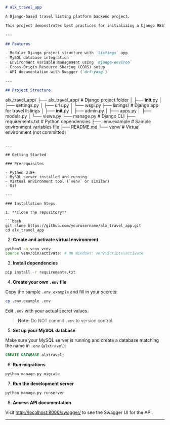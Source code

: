 ```markdown
# alx_travel_app

A Django-based travel listing platform backend project.

This project demonstrates best practices for initializing a Django REST API backend with MySQL, environment variables management, CORS, and Swagger API documentation.

---

## Features

- Modular Django project structure with `listings` app
- MySQL database integration
- Environment variable management using `django-environ`
- Cross-Origin Resource Sharing (CORS) setup
- API documentation with Swagger (`drf-yasg`)

---

## Project Structure

```

alx\_travel\_app/
├── alx\_travel\_app/           # Django project folder
│   ├── **init**.py
│   ├── settings.py
│   ├── urls.py
│   └── wsgi.py
├── listings/                 # Django app for travel listings
│   ├── **init**.py
│   ├── admin.py
│   ├── apps.py
│   ├── models.py
│   └── views.py
├── manage.py                 # Django CLI
├── requirements.txt          # Python dependencies
├── .env.example             # Sample environment variables file
├── README.md
└── venv/                    # Virtual environment (not committed)

````

---

## Getting Started

### Prerequisites

- Python 3.8+
- MySQL server installed and running
- Virtual environment tool (`venv` or similar)
- Git

---

### Installation Steps

1. **Clone the repository**

```bash
git clone https://github.com/yourusername/alx_travel_app.git
cd alx_travel_app
````

2. **Create and activate virtual environment**

```bash
python3 -m venv venv
source venv/bin/activate  # On Windows: venv\Scripts\activate
```

3. **Install dependencies**

```bash
pip install -r requirements.txt
```

4. **Create your own `.env` file**

Copy the sample `.env.example` and fill in your secrets:

```bash
cp .env.example .env
```

Edit `.env` with your actual secret values.

> **Note:** Do NOT commit `.env` to version control.

5. **Set up your MySQL database**

Make sure your MySQL server is running and create a database matching the name in `.env` (`alxtravel`):

```sql
CREATE DATABASE alxtravel;
```

6. **Run migrations**

```bash
python manage.py migrate
```

7. **Run the development server**

```bash
python manage.py runserver
```

8. **Access API documentation**

Visit [http://localhost:8000/swagger/](http://localhost:8000/swagger/) to see the Swagger UI for the API.

---



